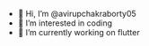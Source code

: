 - 👋 Hi, I’m @avirupchakraborty05
- 👀 I’m interested in coding
- 🌱 I’m currently working on flutter
<!---
avirupchakraborty05/avirupchakraborty05 is a ✨ special ✨ repository because its `README.md` (this file) appears on your GitHub profile.
You can click the Preview link to take a look at your changes.
--->
